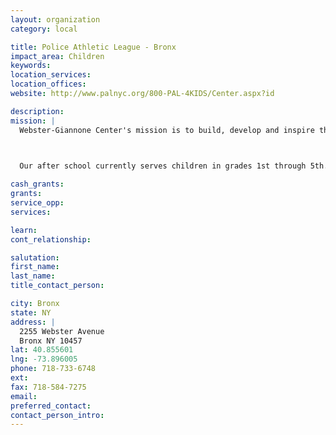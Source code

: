 ```yaml
---
layout: organization
category: local

title: Police Athletic League - Bronx
impact_area: Children
keywords: 
location_services: 
location_offices: 
website: http://www.palnyc.org/800-PAL-4KIDS/Center.aspx?id

description: 
mission: |
  Webster-Giannone Center's mission is to build, develop and inspire the leaders of tomorrow. By helping with the development of character, self-pride, responsibilities and creativity every child will be provided with endless possibilities to express themselves through art, recreation and socialization.

  

  Our after school currently serves children in grades 1st through 5th. Children receive homework assistance, academic enrichment, arts & crafts, recreation, dance and game room. Our youth also participate in Center, Borough and City-wide events where they learn the importance of sportsmanship and teamwork.

cash_grants: 
grants: 
service_opp: 
services: 

learn: 
cont_relationship: 

salutation: 
first_name: 
last_name: 
title_contact_person: 

city: Bronx
state: NY
address: |
  2255 Webster Avenue     
  Bronx NY 10457
lat: 40.855601
lng: -73.896005
phone: 718-733-6748
ext: 
fax: 718-584-7275
email: 
preferred_contact: 
contact_person_intro: 
---
```

